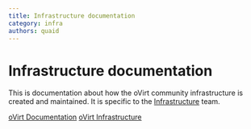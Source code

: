 ```yaml
---
title: Infrastructure documentation
category: infra
authors: quaid
---
```


# Infrastructure documentation

This is documentation about how the oVirt community infrastructure is created and maintained. It is specific to the [Infrastructure](/develop/infra/infrastructure/) team.

[oVirt Documentation](Category:Documentation) [oVirt Infrastructure](/develop/infra/infrastructure/)

